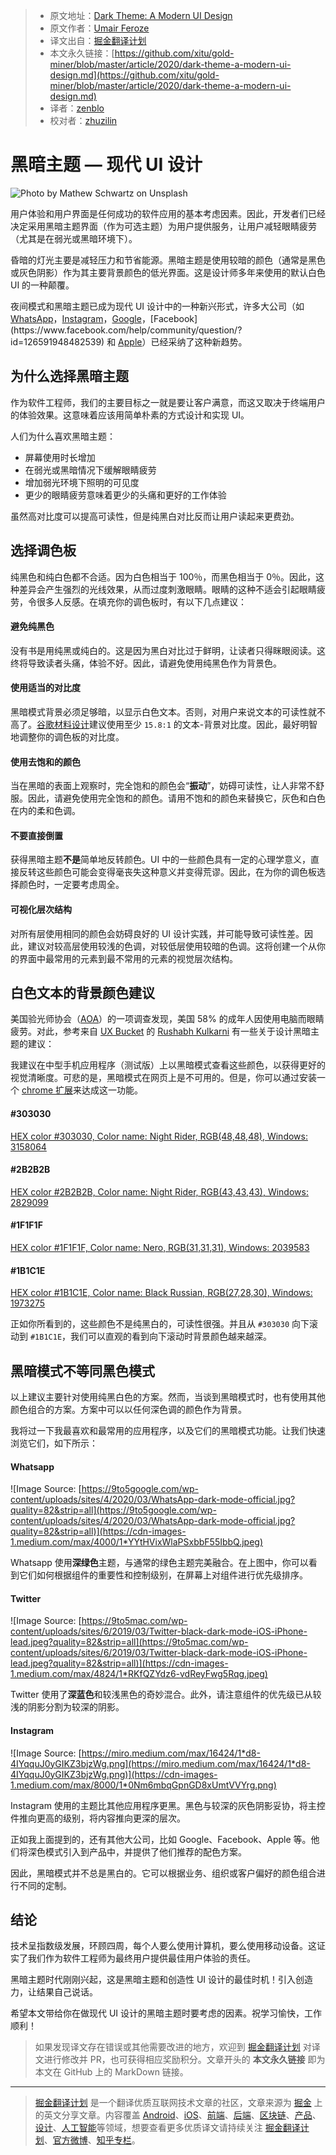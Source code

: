 > * 原文地址：[Dark Theme: A Modern UI Design](https://levelup.gitconnected.com/dark-theme-a-modern-ui-design-dec879313194)
> * 原文作者：[Umair Feroze](https://medium.com/@umayir10)
> * 译文出自：[掘金翻译计划](https://github.com/xitu/gold-miner)
> * 本文永久链接：[https://github.com/xitu/gold-miner/blob/master/article/2020/dark-theme-a-modern-ui-design.md](https://github.com/xitu/gold-miner/blob/master/article/2020/dark-theme-a-modern-ui-design.md)
> * 译者：[zenblo](https://github.com/zenblo)
> * 校对者：[zhuzilin](https://github.com/zhuzilin)

# 黑暗主题 — 现代 UI 设计

![Photo by [Mathew Schwartz](https://unsplash.com/@cadop?utm_source=medium&utm_medium=referral) on [Unsplash](https://unsplash.com?utm_source=medium&utm_medium=referral)](https://cdn-images-1.medium.com/max/6500/0*-6vxFqCRAb7BkbAE)

用户体验和用户界面是任何成功的软件应用的基本考虑因素。因此，开发者们已经决定采用黑暗主题界面（作为可选主题）为用户提供服务，让用户减轻眼睛疲劳（尤其是在弱光或黑暗环境下）。

昏暗的灯光主要是减轻压力和节省能源。黑暗主题是使用较暗的颜色（通常是黑色或灰色阴影）作为其主要背景颜色的低光界面。这是设计师多年来使用的默认白色 UI 的一种颠覆。

夜间模式和黑暗主题已成为现代 UI 设计中的一种新兴形式，许多大公司（如 [WhatsApp](https://faq.whatsapp.com/iphone/account-and-profile/how-to-use-dark-mode/?lang=fb)，[Instagram](https://www.facebook.com/help/instagram/897760233943762?helpref=search&sr=1&query=dark%20mode&search_session_id=b3d02d9c67450e4b3c3ade2ee6125d3a)，[Google](https://support.google.com/chrome/answer/9275525?co=GENIE.Platform%3DAndroid&hl=en#:~:text=Turn%20on%20Dark%20theme,Dark%20theme%20in%20device%20settings.)，[Facebook](https://www.facebook.com/help/community/question/?id=126591948482539) 和 [Apple](https://developer.apple.com/design/human-interface-guidelines/ios/visual-design/dark-mode)）已经采纳了这种新趋势。

## 为什么选择黑暗主题

作为软件工程师，我们的主要目标之一就是要让客户满意，而这又取决于终端用户的体验效果。这意味着应该用简单朴素的方式设计和实现 UI。

人们为什么喜欢黑暗主题：

* 屏幕使用时长增加
* 在弱光或黑暗情况下缓解眼睛疲劳
* 增加弱光环境下照明的可见度
* 更少的眼睛疲劳意味着更少的头痛和更好的工作体验

虽然高对比度可以提高可读性，但是纯黑白对比反而让用户读起来更费劲。

## 选择调色板

纯黑色和纯白色都不合适。因为白色相当于 100％，而黑色相当于 0％。因此，这种差异会产生强烈的光线效果，从而过度刺激眼睛。眼睛的这种不适会引起眼睛疲劳，令很多人反感。在填充你的调色板时，有以下几点建议：

#### 避免纯黑色

没有书是用纯黑或纯白的。这是因为黑白对比过于鲜明，让读者只得眯眼阅读。这终将导致读者头痛，体验不好。因此，请避免使用纯黑色作为背景色。

#### 使用适当的对比度

黑暗模式背景必须足够暗，以显示白色文本。否则，对用户来说文本的可读性就不高了。[谷歌材料设计](https://material.io/design/color/dark-theme.html)建议使用至少 `15.8:1` 的文本-背景对比度。因此，最好明智地调整你的调色板的对比度。

#### 使用去饱和的颜色

当在黑暗的表面上观察时，完全饱和的颜色会“**振动**”，妨碍可读性，让人非常不舒服。因此，请避免使用完全饱和的颜色。请用不饱和的颜色来替换它，灰色和白色在内的柔和色调。

#### 不要直接倒置

获得黑暗主题**不是**简单地反转颜色。UI 中的一些颜色具有一定的心理学意义，直接反转这些颜色可能会变得毫丧失这种意义并变得荒谬。因此，在为你的调色板选择颜色时，一定要考虑周全。

#### 可视化层次结构

对所有层使用相同的颜色会妨碍良好的 UI 设计实践，并可能导致可读性差。因此，建议对较高层使用较浅的色调，对较低层使用较暗的色调。这将创建一个从你的界面中最常用的元素到最不常用的元素的视觉层次结构。

## 白色文本的背景颜色建议

美国验光师协会（[AOA](https://www.aoa.org/?sso=y)）的一项调查发现，美国 58% 的成年人因使用电脑而眼睛疲劳。对此，参考来自 [UX Bucket](https://uxbucket.com/author/rushabh-kulkarni/) 的 [Rushabh Kulkarni](https://www.instagram.com/rushabhuix/?hl=en) 有一些关于设计黑暗主题的建议：

我建议在中型手机应用程序（测试版）上以黑暗模式查看这些颜色，以获得更好的视觉清晰度。可悲的是，黑暗模式在网页上是不可用的。但是，你可以通过安装一个 [chrome 扩展](https://chrome.google.com/webstore/detail/medium-dark-mode/kofkfocgjmlajkbkecljhbalihcpliih?hl=en)来达成这一功能。

#### \#303030

[HEX color #303030, Color name: Night Rider, RGB(48,48,48), Windows: 3158064](https://www.htmlcsscolor.com/hex/303030)

#### \#2B2B2B

[HEX color #2B2B2B, Color name: Night Rider, RGB(43,43,43), Windows: 2829099](https://www.htmlcsscolor.com/hex/2B2B2B)

#### \#1F1F1F

[HEX color #1F1F1F, Color name: Nero, RGB(31,31,31), Windows: 2039583](https://www.htmlcsscolor.com/hex/1F1F1F)

#### \#1B1C1E

[HEX color #1B1C1E, Color name: Black Russian, RGB(27,28,30), Windows: 1973275](https://www.htmlcsscolor.com/hex/1B1C1E)

正如你所看到的，这些颜色不是纯黑白的，可读性很强。并且从 `#303030` 向下滚动到 `#1B1C1E`，我们可以直观的看到向下滚动时背景颜色越来越深。

## 黑暗模式不等同黑色模式

以上建议主要针对使用纯黑白色的方案。然而，当谈到黑暗模式时，也有使用其他颜色组合的方案。方案中可以以任何深色调的颜色作为背景。

我将过一下我最喜欢和最常用的应用程序，以及它们的黑暗模式功能。让我们快速浏览它们，如下所示：

#### Whatsapp

![Image Source: [https://9to5google.com/wp-content/uploads/sites/4/2020/03/WhatsApp-dark-mode-official.jpg?quality=82&strip=all](https://9to5google.com/wp-content/uploads/sites/4/2020/03/WhatsApp-dark-mode-official.jpg?quality=82&strip=all)](https://cdn-images-1.medium.com/max/4000/1*YYtHVixWlaPSxbbF55IbbQ.jpeg)

Whatsapp 使用**深绿色**主题，与通常的绿色主题完美融合。在上图中，你可以看到它们如何根据组件的重要性和控制级别，在屏幕上对组件进行优先级排序。

#### Twitter

![Image Source: [https://9to5mac.com/wp-content/uploads/sites/6/2019/03/Twitter-black-dark-mode-iOS-iPhone-lead.jpeg?quality=82&strip=all](https://9to5mac.com/wp-content/uploads/sites/6/2019/03/Twitter-black-dark-mode-iOS-iPhone-lead.jpeg?quality=82&strip=all)](https://cdn-images-1.medium.com/max/4824/1*RKfQZYdz6-vdReyFwg5Rqg.jpeg)

Twitter 使用了**深蓝色**和较浅黑色的奇妙混合。此外，请注意组件的优先级已从较浅的阴影分割为较深的阴影。

#### Instagram

![Image Source: [https://miro.medium.com/max/16424/1*d8-4IYqquJ0yGIKZ3bjzWg.png](https://miro.medium.com/max/16424/1*d8-4IYqquJ0yGIKZ3bjzWg.png)](https://cdn-images-1.medium.com/max/8000/1*0Nm6mbqGpnGD8xUmtVVYrg.png)

Instagram 使用的主题比其他应用程序更黑。黑色与较深的灰色阴影妥协，将主控件推向更高的级别，将内容推向更深的层次。

正如我上面提到的，还有其他大公司，比如 Google、Facebook、Apple 等。他们将深色模式引入到产品中，并提供了他们推荐的配色方案。

因此，黑暗模式并不总是黑白的。它可以根据业务、组织或客户偏好的颜色组合进行不同的定制。

## 结论

技术呈指数级发展，环顾四周，每个人要么使用计算机，要么使用移动设备。这证实了我们作为软件工程师为最终用户提供最佳用户体验的责任。

黑暗主题时代刚刚兴起，这是黑暗主题和创造性 UI 设计的最佳时机！引入创造力，让结果自己说话。

希望本文带给你在做现代 UI 设计的黑暗主题时要考虑的因素。祝学习愉快，工作顺利！

> 如果发现译文存在错误或其他需要改进的地方，欢迎到 [掘金翻译计划](https://github.com/xitu/gold-miner) 对译文进行修改并 PR，也可获得相应奖励积分。文章开头的 **本文永久链接** 即为本文在 GitHub 上的 MarkDown 链接。

---

> [掘金翻译计划](https://github.com/xitu/gold-miner) 是一个翻译优质互联网技术文章的社区，文章来源为 [掘金](https://juejin.im) 上的英文分享文章。内容覆盖 [Android](https://github.com/xitu/gold-miner#android)、[iOS](https://github.com/xitu/gold-miner#ios)、[前端](https://github.com/xitu/gold-miner#前端)、[后端](https://github.com/xitu/gold-miner#后端)、[区块链](https://github.com/xitu/gold-miner#区块链)、[产品](https://github.com/xitu/gold-miner#产品)、[设计](https://github.com/xitu/gold-miner#设计)、[人工智能](https://github.com/xitu/gold-miner#人工智能)等领域，想要查看更多优质译文请持续关注 [掘金翻译计划](https://github.com/xitu/gold-miner)、[官方微博](http://weibo.com/juejinfanyi)、[知乎专栏](https://zhuanlan.zhihu.com/juejinfanyi)。
